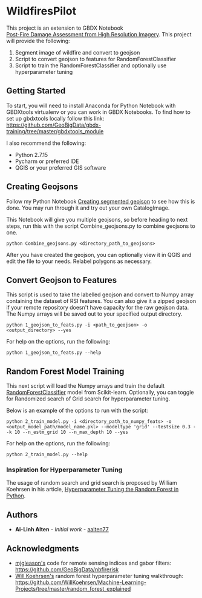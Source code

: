 # WildfiresPilot

This project is an extension to GBDX Notebook 	
[Post-Fire Damage Assessment from High Resolution Imagery](https://notebooks.geobigdata.io/hub/tutorials/5b47cfb82486966ea89b75fd?tab=code). This project will provide the following:
1. Segment image of wildfire and convert to geojson
2. Script to convert geojson to features for RandomForestClassifier
3. Script to train the RandomForestClassifier and optionally use hyperparameter tuning

## Getting Started

To start, you will need to install Anaconda for Python Notebook with GBDXtools virtualenv or you can work in GBDX Notebooks. To find how to set up gbdxtools locally follow this link: https://github.com/GeoBigData/gbdx-training/tree/master/gbdxtools_module

I also recommend the following:
* Python 2.7.15
* Pycharm or preferred IDE
* QGIS or your preferred GIS software

## Creating Geojsons
Follow my Python Notebook [Creating segmented geojson](https://github.com/aalten77/WildfiresPilot/blob/master/Creating%20segmented%20geojson.ipynb) to see how this is done. You may run through it and try out your own CatalogImage.

This Notebook will give you multiple geojsons, so before heading to next steps, run this with the script Combine_geojsons.py to combine geojsons to one.
```
python Combine_geojsons.py <directory_path_to_geojsons>
```
After you have created the geojson, you can optionally view it in QGIS and edit the file to your needs. Relabel polygons as necessary.

## Convert Geojson to Features
This script is used to take the labelled geojson and convert to Numpy array containing the dataset of RSI features. You can also give it a zipped geojson if your remote repository doesn't have capacity for the raw geojson data. The Numpy arrays will be saved out to your specified output directory.
```
python 1_geojson_to_feats.py -i <path_to_geojson> -o <output_directory> --yes
```

For help on the options, run the following:
```
python 1_geojson_to_feats.py --help
```
## Random Forest Model Training
This next script will load the Numpy arrays and train the default [RandomForestClassifier](http://scikit-learn.org/stable/modules/generated/sklearn.ensemble.RandomForestClassifier.html) model from Scikit-learn. Optionally, you can toggle for Randomized search of Grid search for hyperparameter tuning. 

Below is an example of the options to run with the script:
```
python 2_train_model.py -i <directory_path_to_numpy_feats> -o <output_model_path/model_name.pkl> --modeltype 'grid' --testsize 0.3 --k 10 --n_estm_grid 10 --n_max_depth 10 --yes
```

For help on the options, run the following: 
```
python 2_train_model.py --help
```

### Inspiration for Hyperparameter Tuning

The usage of random search and grid search is proposed by William Koehrsen in his article, [Hyperparameter Tuning the Random Forest in Python](https://towardsdatascience.com/hyperparameter-tuning-the-random-forest-in-python-using-scikit-learn-28d2aa77dd74).

## Authors

* **Ai-Linh Alten** - *Initial work* - [aalten77](https://github.com/aalten77)

## Acknowledgments

* [mjgleason's](https://github.com/mjgleason) code for remote sensing indices and gabor filters: https://github.com/GeoBigData/nbfirerisk
* [Will Koehrsen's](https://github.com/WillKoehrsen) random forest hyperparameter tuning walkthrough: https://github.com/WillKoehrsen/Machine-Learning-Projects/tree/master/random_forest_explained
